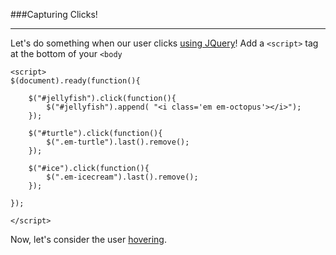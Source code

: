 ###Capturing Clicks!

---

Let's do something when our user clicks [using JQuery](jquery.md)! Add a `<script>` tag at the bottom of your `<body`

```
<script>
$(document).ready(function(){
    
    $("#jellyfish").click(function(){
        $("#jellyfish").append( "<i class='em em-octopus'></i>");
    });

    $("#turtle").click(function(){
        $(".em-turtle").last().remove();
    });

    $("#ice").click(function(){
        $(".em-icecream").last().remove();    
    });
    
});

</script>
```

Now, let's consider the user [hovering](hover.md).
